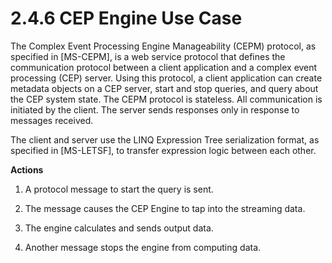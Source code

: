 <html dir="LTR" xmlns:mshelp="http://msdn.microsoft.com/mshelp" xmlns:ddue="http://ddue.schemas.microsoft.com/authoring/2003/5" xmlns:xlink="http://www.w3.org/1999/xlink" xmlns:tool="http://www.microsoft.com/tooltip">
    <head>
        <meta http-equiv="Content-Type" content="text/html; CHARSET=utf-8"></meta>
        <meta name="save" content="history"></meta>
        <title>2.4.6 CEP Engine Use Case</title>
        <xml>
            <mshelp:toctitle title="2.4.6 CEP Engine Use Case"></mshelp:toctitle>
            <mshelp:rltitle title="[MS-SSSO]: CEP Engine Use Case"></mshelp:rltitle>
            <mshelp:keyword index="A" term="82f02454-f62c-4927-87f7-4ccbcdfd1d1d"></mshelp:keyword>
            <mshelp:attr name="DCSext.ContentType" value="open specification"></mshelp:attr>
            <mshelp:attr name="AssetID" value="82f02454-f62c-4927-87f7-4ccbcdfd1d1d"></mshelp:attr>
            <mshelp:attr name="TopicType" value="kbRef"></mshelp:attr>
            <mshelp:attr name="DCSext.Title" value="[MS-SSSO]: CEP Engine Use Case" />
        </xml>
    </head>
    <body>
        <div id="header">
            <h1 class="heading">2.4.6 CEP Engine Use Case</h1>
        </div>
        <div id="mainSection">
            <div id="mainBody">
                <div id="allHistory" class="saveHistory"></div>
                <div id="sectionSection0" class="section" name="collapseableSection">
                    

<p>The Complex Event Processing Engine Manageability (CEPM)
protocol, as specified in <mshelp:link keywords="76d533d1-8c07-46af-8a31-3f2520cda70c" tabindex="0">[MS-CEPM]</mshelp:link>,
is a web service protocol that defines the communication protocol between a
client application and a complex event processing (CEP) server. Using this
protocol, a client application can create metadata objects on a CEP server,
start and stop queries, and query about the CEP system state. The CEPM protocol
is stateless. All communication is initiated by the client. The server sends
responses only in response to messages received.</p>

<p>The client and server use the LINQ Expression Tree
serialization format, as specified in <mshelp:link keywords="697e4fad-ab35-4861-a3f5-a62466a3ae68" tabindex="0">[MS-LETSF]</mshelp:link>,
to transfer expression logic between each other.</p>

<p><b>Actions</b></p>

<ol><li><p><span>    </span>A protocol
message to start the query is sent.</p>

</li><li><p><span>    </span>The message
causes the CEP Engine to tap into the streaming data.</p>

</li><li><p><span>    </span>The engine
calculates and sends output data. </p>

</li><li><p><span>    </span>Another message
stops the engine from computing data.</p>

</li></ol>
                </div>
            </div>
        </div>
    </body>
</html>